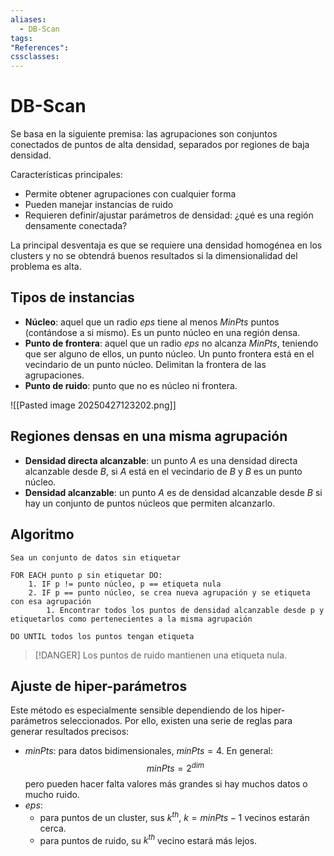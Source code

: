 ```yaml
---
aliases:
  - DB-Scan
tags:
"References":
cssclasses:
---
```

# DB-Scan

Se basa en la siguiente premisa: las agrupaciones son conjuntos conectados de
puntos de alta densidad, separados por regiones de baja densidad.

Características principales:
- Permite obtener agrupaciones con cualquier forma
- Pueden manejar instancias de ruido
- Requieren definir/ajustar parámetros de densidad: ¿qué es una región densamente conectada?

La principal desventaja es que se requiere una densidad homogénea en los clusters y no se obtendrá buenos resultados si la dimensionalidad del problema es alta.

## Tipos de instancias

- **Núcleo**: aquel que un radio $eps$ tiene al menos $MinPts$ puntos (contándose a si mismo). Es un punto núcleo en una región densa.
- **Punto de frontera**: aquel que un radio $eps$ no alcanza $MinPts$, teniendo que ser alguno de ellos, un punto núcleo. Un punto frontera está en el vecindario de un punto núcleo. Delimitan la frontera de las agrupaciones.
- **Punto de ruido**: punto que no es núcleo ni frontera.

![[Pasted image 20250427123202.png]]

## Regiones densas en una misma agrupación

- **Densidad directa alcanzable**: un punto $A$ es una densidad directa alcanzable desde $B$, si $A$ está en el vecindario de $B$ y $B$ es un punto núcleo.
- **Densidad alcanzable**: un punto $A$ es de densidad alcanzable desde $B$ si hay un conjunto de puntos núcleos que permiten alcanzarlo.

## Algoritmo

```
Sea un conjunto de datos sin etiquetar

FOR EACH punto p sin etiquetar DO:
	1. IF p != punto núcleo, p == etiqueta nula
	2. IF p == punto núcleo, se crea nueva agrupación y se etiqueta con esa agrupación
		1. Encontrar todos los puntos de densidad alcanzable desde p y etiquetarlos como pertenecientes a la misma agrupación

DO UNTIL todos los puntos tengan etiqueta
```

>[!DANGER]
>Los puntos de ruido mantienen una etiqueta nula.

## Ajuste de hiper-parámetros

Este método es especialmente sensible dependiendo de los hiper-parámetros seleccionados. Por ello, existen una serie de reglas para generar resultados precisos:

- $minPts$: para datos bidimensionales, $minPts=4$. En general: $$minPts = 2^{dim}$$ pero pueden hacer falta valores más grandes si hay muchos datos o mucho ruido.
- $eps$: 
	- para puntos de un cluster, sus $k^{th}$, $k=minPts - 1$ vecinos estarán cerca.
	- para puntos de ruido, su $k^{th}$ vecino estará más lejos.
